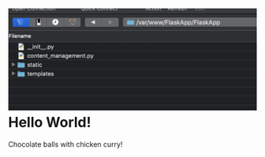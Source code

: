 # ![A screenshot of a cell phone Description automatically generated](/images/Testai/media/image1.png)Hello World\!

Chocolate balls with chicken curry\!

